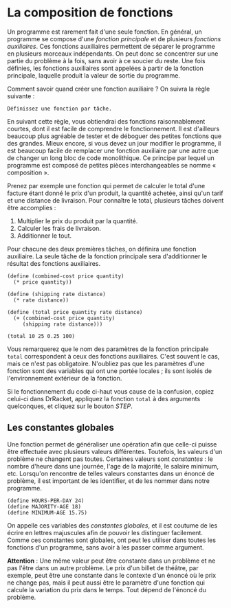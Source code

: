 # La composition de fonctions

Un programme est rarement fait d'une seule fonction. En général, un
programme se compose d'une *fonction principale* et de plusieurs
*fonctions auxiliaires*. Ces fonctions auxiliaires permettent de séparer
le programme en plusieurs morceaux indépendants. On peut donc se
concentrer sur une partie du problème à la fois, sans avoir à ce soucier
du reste. Une fois définies, les fonctions auxiliaires sont appelées à
partir de la fonction principale, laquelle produit la valeur de sortie
du programme.

Comment savoir quand créer une fonction auxiliaire ? On suivra la règle
suivante :

    Définissez une fonction par tâche.

En suivant cette règle, vous obtiendrai des fonctions raisonnablement
courtes, dont il est facile de comprendre le fonctionnement. Il est
d'ailleurs beaucoup plus agréable de tester et de déboguer des petites
fonctions que des grandes. Mieux encore, si vous devez un jour modifier
le programme, il est beaucoup facile de remplacer une fonction
auxiliaire par une autre que de changer un long bloc de code
monolithique. Ce principe par lequel un programme est composé de 
petites pièces interchangeables se nomme « composition ».

Prenez par exemple une fonction qui permet de calculer le total d'une
facture étant donné le prix d'un produit, la quantité achetée, ainsi
qu'un tarif et une distance de livraison. Pour connaître le total,
plusieurs tâches doivent être accomplies :

1.  Multiplier le prix du produit par la quantité.
2.  Calculer les frais de livraison.
3.  Additionner le tout.

Pour chacune des deux premières tâches, on définira une fonction
auxiliaire. La seule tâche de la fonction principale sera d'additionner
le résultat des fonctions auxiliaires.

```racket
(define (combined-cost price quantity)
  (* price quantity))

(define (shipping rate distance)
  (* rate distance))

(define (total price quantity rate distance)
  (+ (combined-cost price quantity)
     (shipping rate distance)))

(total 10 25 0.25 100)
```

Vous remarquerez que le nom des paramètres de la fonction principale
`total` correspondent à ceux des fonctions auxiliaires. C'est souvent le
cas, mais ce n'est pas obligatoire. N'oubliez pas que les paramètres
d'une fonction sont des variables qui ont une portée locales ; ils sont
isolés de l'environnement extérieur de la fonction. 

Si le fonctionnement du code ci-haut vous cause de la confusion, copiez
celui-ci dans DrRacket, appliquez la fonction `total` à des arguments
quelconques, et cliquez sur le bouton *STEP*.

## Les constantes globales 

Une fonction permet de généraliser une opération afin que celle-ci
puisse être effectuée avec plusieurs valeurs différentes. Toutefois, les
valeurs d'un problème ne changent pas toutes. Certaines valeurs sont
*constantes* : le nombre d'heure dans une journée, l'age de la majorité,
le salaire minimum, etc. Lorsqu'on rencontre de telles valeurs
constantes dans un énoncé de problème, il est important de les
identifier, et de les nommer dans notre programme.

```racket
(define HOURS-PER-DAY 24)
(define MAJORITY-AGE 18)
(define MINIMUM-AGE 15.75)
```

On appelle ces variables des *constantes globales*, et il est
coutume de les écrire en lettres majuscules afin de pouvoir les
distinguer facilement. Comme ces constantes sont globales, ont peut les
utiliser dans toutes les fonctions d'un programme, sans avoir à les
passer comme argument.

**Attention** : Une même valeur peut être constante dans un problème et
ne pas l'être dans un autre problème. Le prix d'un billet de théâtre,
par exemple, peut être une constante dans le contexte d'un énoncé où le
prix ne change pas, mais il peut aussi être le paramètre d'une fonction
qui calcule la variation du prix dans le temps. Tout dépend de l'énoncé
du problème.
